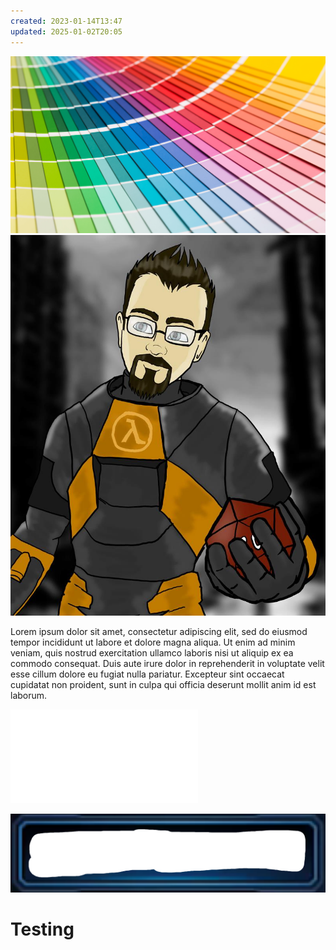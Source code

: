 ```yaml
---
created: 2023-01-14T13:47
updated: 2025-01-02T20:05
---
```

![+side -right -med -border1](../assets/attachments/testc.jpg)![+side -right -med -border1](../assets/attachments/avatar.jpg)

Lorem ipsum dolor sit amet, consectetur adipiscing elit, sed do eiusmod tempor incididunt ut labore et dolore magna aliqua. Ut enim ad minim veniam, quis nostrud exercitation ullamco laboris nisi ut aliquip ex ea commodo consequat. Duis aute irure dolor in reprehenderit in voluptate velit esse cillum dolore eu fugiat nulla pariatur. Excepteur sint occaecat cupidatat non proident, sunt in culpa qui officia deserunt mollit anim id est laborum.

![1d10 table (5 col)](./1d10%20table%20(5%20col).md)


![button.PNG](../assets/attachments/button.PNG)


# Testing

